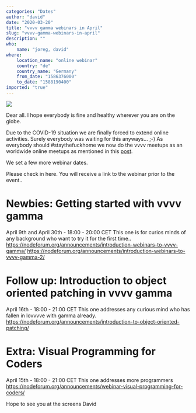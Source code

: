 ```yaml
---
categories: "Dates"
author: "david"
date: "2020-03-20"
title: "vvvv gamma webinars in April"
slug: "vvvv-gamma-webinars-in-april"
description: ""
who: 
    name: "joreg, david"
where: 
    location_name: "online webinar"
    country: "de"
    country_name: "Germany"
    from_date: "1586376000"
    to_date: "1588190400"
imported: "true"
---
```



![](gammaintroscreenshot.png) 

Dear all. I hope everybody is fine and healthy wherever you are on the globe. 

Due to the COVID-19 situation we are finally forced to extend online activities. Surely everybody was waiting for this anyways... ;-) As everybody should #staythefuckhome we now do the vvvv meetups as an worldwide online meetups as mentioned in this [post](/blog/2-vvorldvvide-meetup-call-for-presenters).

We set a few more webinar dates. 

Please check in here. You will receive a link to the webinar prior to the event..

#  Newbies: Getting started with vvvv gamma
April 9th and April 30th -  18:00 - 20:00 CET
This one is for curios minds of any background who want to try it for the first time..
https://nodeforum.org/announcements/introduction-webinars-to-vvvv-gamma/
https://nodeforum.org/announcements/introduction-webinars-to-vvvv-gamma-2/

#  Follow up: Introduction to object oriented patching in vvvv gamma
April 16th  -  18:00 - 21:00 CET
This one addresses any curious mind who has fallen in lovvvve with gamma already.
https://nodeforum.org/announcements/introduction-to-object-oriented-patching/

#  Extra: Visual Programming for Coders
April 15th -  18:00 - 21:00 CET
This one addresses more programmers
https://nodeforum.org/announcements/webinar-visual-programming-for-coders/

Hope to see you at the screens
David


